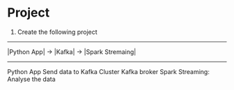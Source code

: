 # Project

1. Create the following project
------------    -------    -----------------
|Python App| -> |Kafka| -> |Spark Stremaing|
------------    -------    -----------------
Python App Send data to Kafka Cluster
Kafka broker
Spark Streaming: Analyse the data

